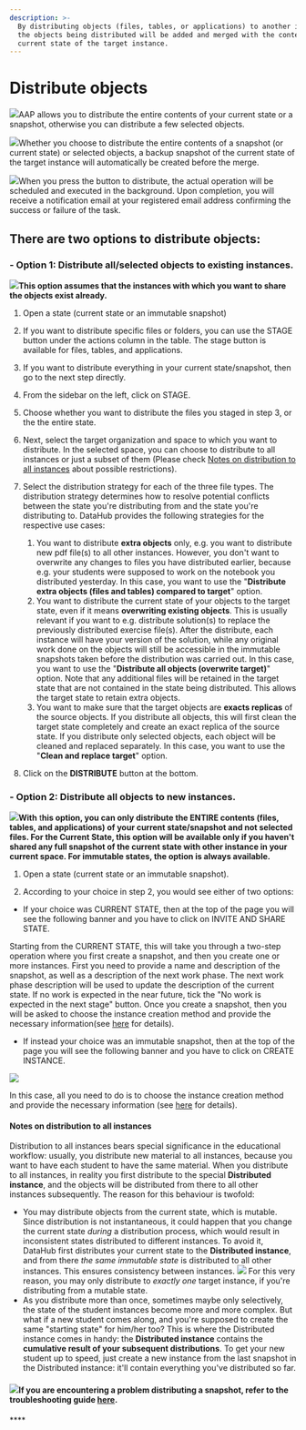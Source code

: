 ```yaml
---
description: >-
  By distributing objects (files, tables, or applications) to another instance,
  the objects being distributed will be added and merged with the content of the
  current state of the target instance.
---
```


# Distribute objects

![](../../.gitbook/assets/info_simple.svg.png)AAP allows you to distribute the entire contents of your current state or a snapshot, otherwise you can distribute a few selected objects.

![](../../.gitbook/assets/info_simple.svg.png)Whether you choose to distribute the entire contents of a snapshot \(or current state\) or selected objects, a backup snapshot of the current state of the target instance will automatically be created before the merge.

![](../../.gitbook/assets/info_simple.svg.png)When you press the button to distribute, the actual operation will be scheduled and executed in the background. Upon completion, you will receive a notification email at your registered email address confirming the success or failure of the task.

## **There are two options to distribute objects:**

### **- Option 1: Distribute all/selected objects to existing instances.**

![](../../.gitbook/assets/info_simple.svg.png)**This option assumes that the instances with which you want to share the objects exist already.**

1. Open a state \(current state or an immutable snapshot\) 
2. If you want to distribute specific files or folders, you can use the STAGE button under the actions column in the table. The stage button is available for files, tables, and applications. 
3. If you want to distribute everything in your current state/snapshot, then go to the next step directly. 
4. From the sidebar on the left, click on STAGE. 
5. Choose whether you want to distribute the files you staged in step 3, or the the entire state. 
6. Next, select the target organization and space to which you want to distribute. In the selected space, you can choose to distribute to all instances or just a subset of them \(Please check [Notes on distribution to all instances](distribute-a-snapshot.md#notes-on-distribution-to-all-instances) about possible restrictions\). 
7. Select the distribution strategy for each of the three file types. The distribution strategy determines how to resolve potential conflicts between the state you're distributing from and the state you're distributing to. DataHub provides the following strategies for the respective use cases: 
   1. You want to distribute **extra objects** only, e.g. you want to distribute new pdf file\(s\) to all other instances. However, you don't want to overwrite any changes to files you have distributed earlier, because e.g. your students were supposed to work on the notebook you distributed yesterday. In this case, you want to use the "**Distribute extra objects \(files and tables\) compared to target**" option.
   2. You want to distribute the current state of your objects to the target state, even if it means **overwriting existing objects**. This is usually relevant if you want to e.g. distribute solution\(s\) to replace the previously distributed exercise file\(s\). After the distribute, each instance will have your version of the solution, while any original work done on the objects will still be accessible in the immutable snapshots taken before the distribution was carried out. In this case, you want to use the "**Distribute all objects \(overwrite target\)**" option.  Note that any additional files will be retained in the target state that are not contained in the state being distributed. This allows the target state to retain extra objects.
   3. You want to make sure that the target objects are **exacts replicas** of the source objects. If you distribute all objects, this will first clean the target state completely and create an exact replica of the source state. If you distribute only selected objects, each object will be cleaned and replaced separately. In this case, you want to use the "**Clean and replace target**" option.

  
8. Click on the **DISTRIBUTE**  button at the bottom. 

### **- Option 2: Distribute all objects to new instances.**

![](../../.gitbook/assets/info_simple.svg.png)**With** t**his option, you can only distribute the ENTIRE contents \(files, tables, and applications\) of your current state/snapshot and not selected files. For the Current State, this option will be available only if you haven't shared any full snapshot of the current state with other instance in your current space. For immutable states, the option is always available.**

1. Open a state \(current state or an immutable snapshot\).

2. According to your choice in step 2, you would see either of two options:

* If your choice was CURRENT STATE, then at the top of the page you will see the following banner and you have to click on INVITE AND SHARE STATE.

Starting from the CURRENT STATE, this will take you through a two-step operation where you first create a snapshot, and then you create one or more instances. First you need to provide a name and description of the snapshot, as well as a description of the next work phase. The next work phase description will be used to update the description of the current state. If no work is expected in the near future, tick the "No work is expected in the next stage" button. Once you create a snapshot, then you will be asked to choose the instance creation method and provide the necessary information\(see [here](../space-management/create-an-instance.md) for details\).

* If instead your choice was an immutable snapshot, then at the top of the page you will see the following banner and you have to click on CREATE INSTANCE.

![](../../.gitbook/assets/current_state.png)

In this case, all you need to do is to choose the instance creation method and provide the necessary information \(see [here](../space-management/create-an-instance.md) for details\).

#### Notes on distribution to all instances

Distribution to all instances bears special significance in the educational workflow: usually, you distribute new material to all instances, because you want to have each student to have the same material. When you distribute to all instances, in reality you first distribute to the special **Distributed** **instance**, and the objects will be distributed from there to all other instances subsequently. The reason for this behaviour is twofold:

* You may distribute objects from the current state, which is mutable. Since distribution is not instantaneous, it could happen that you change the current state _during_ a distribution process, which would result in inconsistent states distributed to different instances. To avoid it, DataHub first distributes your current state to the **Distributed instance**, and from there _the same immutable state_ is distributed to all other instances. This ensures consistency between instances.  ![](../../.gitbook/assets/info_simple.svg%20%281%29.png) For this very reason, you may only distribute to _exactly one_ target instance, if you're distributing from a mutable state. 
* As you distribute more than once, sometimes maybe only selectively, the state of the student instances become more and more complex. But what if a new student comes along, and you're supposed to create the same "starting state" for him/her too? This is where the Distributed instance comes in handy: the **Distributed instance** contains the **cumulative result of your subsequent distributions**. To get your new student up to speed, just create a new instance from the last snapshot in the Distributed instance: it'll contain everything you've distributed so far. 

#### ![](../../.gitbook/assets/info_simple.svg.png)If you are encountering a problem distributing a snapshot, refer to the troubleshooting guide [here](../../troubleshooting/authorization-issues/i-cant-distribute-a-snapshot.md). 

\*\*\*\*

## 



